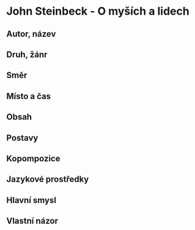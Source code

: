 # John Steinbeck - O myších a lidech

## Autor, název

## Druh, žánr

## Směr

## Místo a čas

## Obsah

## Postavy

## Kopompozice

## Jazykové prostředky

## Hlavní smysl

## Vlastní názor
